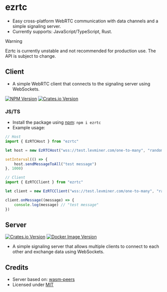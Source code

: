 # ezrtc

-   Easy cross-platform WebRTC communication with data channels and a simple signaling server.
-   Currently supports: JavaScript/TypeScript, Rust.

> [!WARNING]
> Ezrtc is currently unstable and not recommended for production use. The API is subject to change.

## Client

-   A simple WebRTC client that connects to the signaling server using WebSockets.

[![NPM Version](<https://img.shields.io/npm/v/ezrtc?label=Client%20(npm)>)](https://www.npmjs.com/package/ezrtc)
[![Crates.io Version](<https://img.shields.io/crates/v/ezrtc?label=Client%20(crates)>)](https://crates.io/crates/ezrtc)

### JS/TS

-   Install the package using [npm](https://www.npmjs.com/package/ezrtc): `npm i ezrtc`
-   Example usage:

```js
// Host
import { EzRTCHost } from "ezrtc"

let host = new EzRTCHost("wss://test.levminer.com/one-to-many", "random_session_id")

setInterval(() => {
	host.sendMessageToAll("test message")
}, 1000)

// Client
import { EzRTCClient } from "ezrtc"

let client = new EzRTCClient("wss://test.levminer.com/one-to-many", "random_session_id")

client.onMessage((message) => {
	console.log(message) // "test message"
})
```

## Server

[![Crates.io Version](<https://img.shields.io/crates/v/ezrtc-server?label=Server%20(Crates)>)](https://crates.io/crates/ezrtc-server)
[![Docker Image Version](https://img.shields.io/docker/v/levminer/ezrtc-server?label=Server%20(Docker%20Hub))](https://hub.docker.com/r/levminer/ezrtc-server)


-   A simple signaling server that allows multiple clients to connect to each other and exchange data using WebSockets.

## Credits

-   Server based on: [wasm-peers](https://github.com/wasm-peers/wasm-peers)
-   Licensed under [MIT](https://github.com/levminer/ezrtc/blob/main/LICENSE.md)
